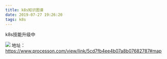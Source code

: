 ```yaml
---
title: k8s知识图谱
date: 2019-07-27 19:26:20
tags: k8s
---
```

k8s技能升级中

<!--more-->
![](http://km.oa.com/files/photos/pictures/201905/1557659219_89_w2614_h1825.png)
地址：https://www.processon.com/view/link/5cd7fb4ee4b07a8b07682787#map


